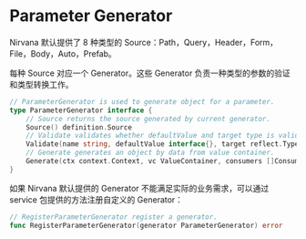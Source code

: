 # Parameter Generator

Nirvana 默认提供了 8 种类型的 Source：Path，Query，Header，Form，File，Body，Auto，Prefab。

每种 Source 对应一个 Generator。这些 Generator 负责一种类型的参数的验证和类型转换工作。

```go
// ParameterGenerator is used to generate object for a parameter.
type ParameterGenerator interface {
	// Source returns the source generated by current generator.
	Source() definition.Source
	// Validate validates whether defaultValue and target type is valid.
	Validate(name string, defaultValue interface{}, target reflect.Type) error
	// Generate generates an object by data from value container.
	Generate(ctx context.Context, vc ValueContainer, consumers []Consumer, name string, target reflect.Type) (interface{}, error)
}
```

如果 Nirvana 默认提供的 Generator 不能满足实际的业务需求，可以通过 service 包提供的方法注册自定义的 Generator：
```go
// RegisterParameterGenerator register a generator.
func RegisterParameterGenerator(generator ParameterGenerator) error
```

